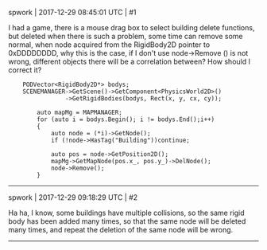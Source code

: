 spwork | 2017-12-29 08:45:01 UTC | #1

I had a game, there is a mouse drag box to select building delete functions, but deleted when there is such a problem, some time can remove some normal, when node acquired from the RigidBody2D pointer to 0xDDDDDDDD, why this is the case, if I don't use node->Remove () is not wrong, different objects there will be a correlation between? How should I correct it?  

        PODVector<RigidBody2D*> bodys;
        SCENEMANAGER->GetScene()->GetComponent<PhysicsWorld2D>()
        			->GetRigidBodies(bodys, Rect(x, y, cx, cy));

    		auto mapMg = MAPMANAGER;
    		for (auto i = bodys.Begin(); i != bodys.End();i++)
    		{
    			auto node = (*i)->GetNode();
    			if (!node->HasTag("Building"))continue;
    			
    			auto pos = node->GetPosition2D();
    			mapMg->GetMapNode(pos.x_, pos.y_)->DelNode();
    			node->Remove();
    		}

-------------------------

spwork | 2017-12-29 09:18:29 UTC | #2

Ha ha, I know, some buildings have multiple collisions, so the same rigid body has been added many times, so that the same node will be deleted many times, and repeat the deletion of the same node will be wrong.

-------------------------

